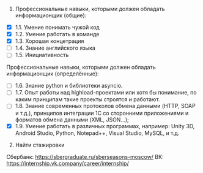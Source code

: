 1. Профессиональные навыки, которыми должен обладать информационщик (общие):
  - [x] 1.1. Умение понимать чужой код
  - [x] 1.2. Умение работать в команде
  - [x] 1.3. Хорошая концетрация
  - [ ] 1.4. Знание английского языка
  - [ ] 1.5. Инициативность

Профессиональные навыки, которыми должен обладать информационщик (определённые):
  - [ ] 1.6. Знание python и библиотеки asyncio.
  - [ ] 1.7. Опыт работы над highload-проектами или хотя бы понимание, по каким принципам такие проекты строятся и работают.
  - [ ] 1.8. Знание современных протоколов обмена данными (HTTP, SOAP и т.д.), принципов интеграции 1С со сторонними приложениями и форматов обмена данными (XML, JSON…);
  - [x] 1.9. Умение работать в различных программах, например: Unity 3D, Android Studio, Python, Notepad++, Visual Studio, MySQL, и т.д.
  
2. Найти стажировки

 Сбербанк: https://sbergraduate.ru/sberseasons-moscow/
 ВК: https://internship.vk.company/career/internship/
